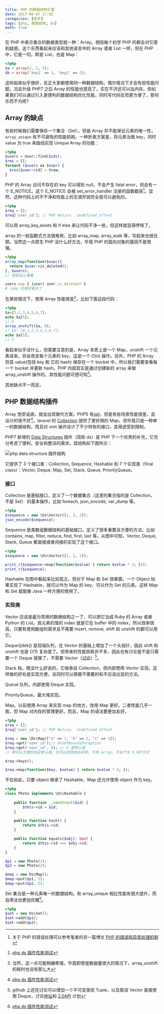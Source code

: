 ```yaml
---
title: PHP 的数据结构扩展
date: 2017-08-07 17:02
categories: [技术]
tags: [php, 数据结构, ds]
math: true
---
```


在 PHP 中表示集合的数据类型就一种：Array。相信每个初学 PHP 的都会对它感到疑惑。这个东西看起来应该和其他语言中的 Array 或者 List 一样，但在 PHP 中，它是一切，即是 List，也是 Map：

```php
<?php
$a = array(1, 2, 3);
$b = array('key1' => 1, 'key2' => 2);
```

这听起来似乎很好，反正大家都使用同一种数据结构，偶尔情况下才会有些性能问题，况且升级 PHP7 之后 Array 的性能也提高了，实在不济还可以加内存。但如果我们可以通过引入更便利的数据结构优化性能，同时写代码反而更方便了，那何乐而不为呢?

## Array 的缺点

有些时候我们需要保存一个集合（Set），但是 Array 并不能保证元素的唯一性，`array_unique` 有不可避免的性能损耗。一种折衷方案是，将元素当做 key，同时 value 为 true 来曲线实现 Unique Array 的功能：

```php
<?php
$users = User::find($ids);
$res = [];
foreach ($users as $user) {
  $res[$user->id] = true;
}
```

PHP 的 Array 访问不存在的 key 可以得到 null，不会产生 fatal error，但会有一个 E_NOTICE。这个 E_NOTICE 会被 set_error_handler 注册的函数截获[^4]。显然，这种代码上的不干净和性能上的无谓开销完全是可以避免的。

```php
<?php
$req = [];
$req['user_id']; // PHP Notice:  Undefined offset
```

可以用 array_key_exists 和 if else 来让代码干净一些，但这样就显得啰嗦了。

array 的一些函数式方法很难用，比如 array_map, array_walk 等，写起来也很丑陋。当然这一点原生 PHP 没什么好方法，毕竟 PHP 的面向对象的基因不是很强。

```php
<?php
array_map(function($user){
  return $user->is_deleted();
}, $users);
// 就是这么难看
```

```ruby
users.map { |user| user.is_deleted? }
# ruby 的就好看多了
```

在某些情况下，使用 Array 性能很差[^1]，比如下面这段代码：

```php
<?php
$a=[1,2,3,4,5,6,7];
echo $a[5];
// 6
array_unshift($a, 0);
// $a: [0,1,2,3,4,5,6,7];
echo $a[5];
// 5
```

看起来似乎没什么，但需要注意的是，Array 本质上是一个 Map，unshift 一个元素进来，将会改变每个元素的 key，这是一个 $O(n)$ 操作。另外，PHP 的 Array 将其 value(包括 key 和 它的 hash) 保存在一个 bucket 中，所以我们需要查看每一个 bucket 并更新 hash。PHP 内部其实是通过创建新的 array 来做 array_unshift 操作的，其性能问题可想可知[^2]。

其他缺点不一而足。

## PHP 数据结构插件

Array 饱受诟病，就会出现替代方案。PHP5 有[spl](http://php.net/manual/zh/spl.datastructures.php)，但是有些场景性能很差，且设计的很不好[^1]。laravel 的 [Collection](http://d.laravel-china.org/docs/5.4/collections) 提供了更好用的 Map，但毕竟只是一种单一的数据结构，而且对 orm 操作设计了不少特有的接口，其用途受到限制。

PHP7 新增的 [Data Structures](http://php.net/manual/zh/book.ds.php) 插件（简称 ds）是 PHP 下一个优秀的补充，它充分考虑了便利、安全和整洁的需求。其结构如下图所示：

![php data structure 插件结构](http://wulfric.qiniudn.com/php/phpds.png)

它提供了 3 个接口类：Collection, Sequence, Hashable 和 7 个实现类（final class）：Vector, Deque, Map, Set, Stack, Queue, PriorityQueue。

### 接口

Collection 是基础接口，定义了一个数据集合（这里的集合指的是 Collection，不是 Set） 的基本操作，比如 foreach, json_encode, var_dump 等。

```php
<?php
$sequence = new \Ds\Vector([1, 2, 3]);
json_encode($sequence);
```

Sequence 是类数组数据结构的基础接口，定义了很多重要且方便的方法，比如 contains, map, filter, reduce, find, first, last 等。从图中可知，Vector, Deque, Stack, Queue 都直接或者间接的实现了这个接口。

```php
<?php
$sequence = new \Ds\Vector([1, 2, 3]);

print_r($sequence->map(function($value) { return $value * 2; }));
print_r($sequence);
```

Hashable 在图中看起来比较孤立，但对于 Map 和 Set 很重要。一个 Object 如果实现了 Hashable，就可以作为 Map 的 key，可以作为 Set 的元素。这样 Map 和  Set 就能像 Java 一样方便的使用了。

### 实现类

Vector 应该是最为常用的数据结构之一了，可以把它当成 Ruby 的 Array 或者 Python 的 List。其元素的值的 index 就是它在 buffer 中的 index，所以效率很高。只要有使用数组的需求且不需要 insert, remove, shift 和 unshift 的都可以用它。

Deque([dek]) 是双端队列，在 Vector 的基础上增加了一个头指针，因此 shift 和 unshift 也是 $O(1)$ 复杂度了。但带来的性能损耗并不多，因此也有讨论是不是只需要一个 Deque 就够了，不需要 Vector（[讨论](https://github.com/php-ds/extension/issues/45)）[^3]。

Stack 栈，嗯没什么好说的，它继承自 Collection，但内部使用 Vector 实现。这样做的好处是实现方便，且同时可以屏蔽不需要的和不应该出现的方法。

Queue 队列，内部使用 Deque 实现。

PriorityQueue，最大堆实现。

Map。以前使用 Array 来实现 map 的地方，改用 Map 更好。二者性能几乎一致，但 Map 对内存的管理更好。而且，Map 的语法要更加友好。

```php
<?php
$req = [];
$req['user_id']; // PHP Notice:  Undefined offset

$req = new \Ds\Map(["a" => 1, "b" => 2, "c" => 3]);
$req->get('user_id');// OutOfBoundsException
$req->get('user_id', 0); // 0 是默认值
// 即可以方便的指定默认值，也可以选择抛出异常。不用 array，不会产生 E_NOTICE

$req->keys();

$req->map(function($key, $value) { return $value * 2; });
```

不仅如此，只要 object 继承了 Hashable，Map 还允许使用 object 作为 key。

```php
<?php
class Photo implements \Ds\Hashable {
    
    public function __construct($id) {
        $this->id = $id;
    }
    
    public function hash() {
        return $this->id;
    }

    public function equals($obj): bool {
        return $this->id === $obj->id;
    }
}

$p1 = new Photo(1);
$p2 = new Photo(2);

$map = new Ds\Map();
$map->put($p1, 1);
$map->put($p2, 2);
```

Set 集合是一种元素唯一的数据结构。和 array_unique 相比性能有很大提升，而且用法也更加优雅[^1]。

```php
<?php
$set = new Ds\Set();
$set->add($p1);
$set->add($p2);
```

[^1]: [php ds 插件性能测试](https://medium.com/@rtheunissen/efficient-data-structures-for-php-7-9dda7af674cd)
[^2]: 当然，这一点可能稍嫌牵强，毕竟即使是数据量很大的情况下，array_unshift 的耗时也没有那么大
[^3]: github 上还在讨论可以增加一个不可变类型 Tuple，以及取消 Vector 直接使用 Deque，讨论[地址](https://github.com/php-ds/extension/issues/52)和 [2.0API](https://github.com/php-ds/extension/issues/90) 计划
[^4]: 关于 PHP 的错误处理可以参考笔者的另一篇博文 [PHP 的错误和异常处理机制](/2017/08/php-error-exception/)